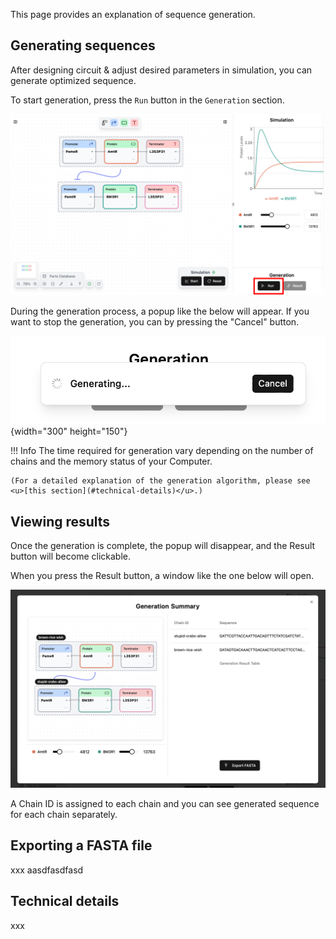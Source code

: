 This page provides an explanation of sequence generation.

## Generating sequences

After designing circuit & adjust desired parameters in simulation, you can generate optimized sequence.

To start generation, press the `Run` button in the `Generation` section.

![](../assets/imgs/guides/sequence-generation/whole_screen_for_generation.png)

During the generation process, a popup like the below will appear. If you want to stop the generation, you can by pressing the "Cancel" button.

![](../assets/imgs/guides/sequence-generation/generating.png){width="300" height="150"}

!!! Info
	The time required for generation vary depending on the number of chains and the memory status of your Computer.

	(For a detailed explanation of the generation algorithm, please see <u>[this section](#technical-details)</u>.)

## Viewing results

Once the generation is complete, the popup will disappear, and the Result button will become clickable.

When you press the Result button, a window like the one below will open.

![](../assets/imgs/guides/sequence-generation/viewing_result.png)

A Chain ID is assigned to each chain and you can see generated sequence for each chain separately.

## Exporting a FASTA file

xxx
aasdfasdfasd
## Technical details

xxx
